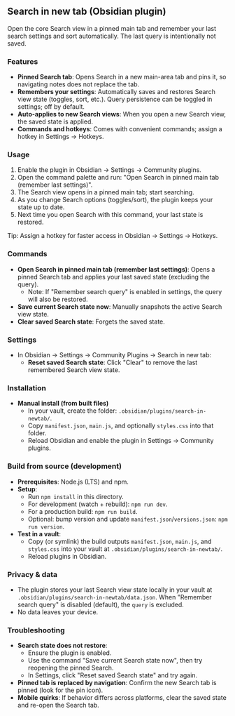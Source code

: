 ## Search in new tab (Obsidian plugin)

Open the core Search view in a pinned main tab and remember your last search settings and sort automatically. The last query is intentionally not saved.

### Features
- **Pinned Search tab**: Opens Search in a new main-area tab and pins it, so navigating notes does not replace the tab.
- **Remembers your settings**: Automatically saves and restores Search view state (toggles, sort, etc.). Query persistence can be toggled in settings; off by default.
- **Auto-applies to new Search views**: When you open a new Search view, the saved state is applied.
- **Commands and hotkeys**: Comes with convenient commands; assign a hotkey in Settings → Hotkeys.

### Usage
1. Enable the plugin in Obsidian → Settings → Community plugins.
2. Open the command palette and run: "Open Search in pinned main tab (remember last settings)".
3. The Search view opens in a pinned main tab; start searching.
4. As you change Search options (toggles/sort), the plugin keeps your state up to date.
5. Next time you open Search with this command, your last state is restored.

Tip: Assign a hotkey for faster access in Obsidian → Settings → Hotkeys.

### Commands
- **Open Search in pinned main tab (remember last settings)**: Opens a pinned Search tab and applies your last saved state (excluding the query).
  - Note: If "Remember search query" is enabled in settings, the query will also be restored.
- **Save current Search state now**: Manually snapshots the active Search view state.
- **Clear saved Search state**: Forgets the saved state.

### Settings
- In Obsidian → Settings → Community Plugins → Search in new tab:
  - **Reset saved Search state**: Click "Clear" to remove the last remembered Search view state.

### Installation
- **Manual install (from built files)**
  - In your vault, create the folder: `.obsidian/plugins/search-in-newtab/`.
  - Copy `manifest.json`, `main.js`, and optionally `styles.css` into that folder.
  - Reload Obsidian and enable the plugin in Settings → Community plugins.

### Build from source (development)
- **Prerequisites**: Node.js (LTS) and npm.
- **Setup**:
  - Run `npm install` in this directory.
  - For development (watch + rebuild): `npm run dev`.
  - For a production build: `npm run build`.
  - Optional: bump version and update `manifest.json`/`versions.json`: `npm run version`.
- **Test in a vault**:
  - Copy (or symlink) the build outputs `manifest.json`, `main.js`, and `styles.css` into your vault at `.obsidian/plugins/search-in-newtab/`.
  - Reload plugins in Obsidian.


### Privacy & data
- The plugin stores your last Search view state locally in your vault at `.obsidian/plugins/search-in-newtab/data.json`. When "Remember search query" is disabled (default), the `query` is excluded.
- No data leaves your device.

### Troubleshooting
- **Search state does not restore**:
  - Ensure the plugin is enabled.
  - Use the command "Save current Search state now", then try reopening the pinned Search.
  - In Settings, click "Reset saved Search state" and try again.
- **Pinned tab is replaced by navigation**: Confirm the new Search tab is pinned (look for the pin icon).
- **Mobile quirks**: If behavior differs across platforms, clear the saved state and re-open the Search tab.

